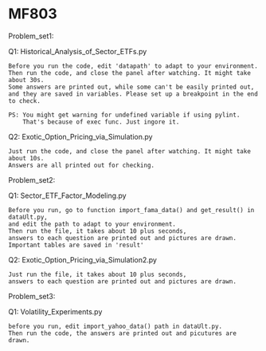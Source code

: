 # MF803

Problem_set1:

Q1: Historical_Analysis_of_Sector_ETFs.py

    Before you run the code, edit 'datapath' to adapt to your environment.
    Then run the code, and close the panel after watching. It might take about 30s.
    Some answers are printed out, while some can't be easily printed out, 
    and they are saved in variables. Please set up a breakpoint in the end to check.
    
    PS: You might get warning for undefined variable if using pylint. 
        That's because of exec func. Just ingore it.

Q2: Exotic_Option_Pricing_via_Simulation.py

    Just run the code, and close the panel after watching. It might take about 10s.
    Answers are all printed out for checking.

Problem_set2:

Q1: Sector_ETF_Factor_Modeling.py

    Before you run, go to function import_fama_data() and get_result() in dataUlt.py,
    and edit the path to adapt to your environment. 
    Then run the file, it takes about 10 plus seconds, 
    answers to each question are printed out and pictures are drawn.
    Important tables are saved in 'result'

Q2: Exotic_Option_Pricing_via_Simulation2.py

    Just run the file, it takes about 10 plus seconds,
    answers to each question are printed out and pictures are drawn.

Problem_set3:

Q1: Volatility_Experiments.py

    before you run, edit import_yahoo_data() path in dataUlt.py.
    Then run the code, the answers are printed out and picutures are drawn.
